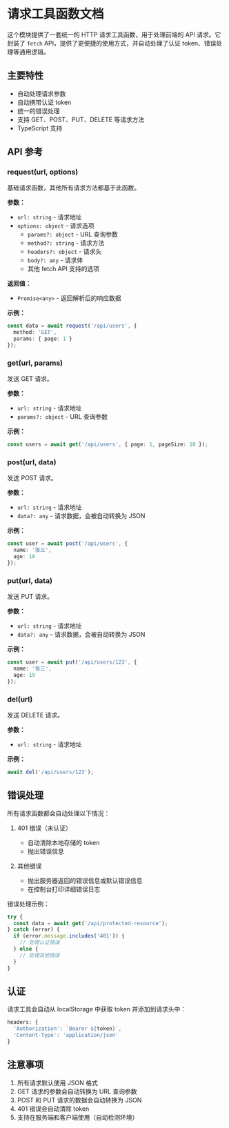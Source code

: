 # 请求工具函数文档

这个模块提供了一套统一的 HTTP 请求工具函数，用于处理前端的 API 请求。它封装了 `fetch` API，提供了更便捷的使用方式，并自动处理了认证 token、错误处理等通用逻辑。

## 主要特性

- 自动处理请求参数
- 自动携带认证 token
- 统一的错误处理
- 支持 GET、POST、PUT、DELETE 等请求方法
- TypeScript 支持

## API 参考

### request(url, options)

基础请求函数，其他所有请求方法都基于此函数。

**参数：**
- `url: string` - 请求地址
- `options: object` - 请求选项
  - `params?: object` - URL 查询参数
  - `method?: string` - 请求方法
  - `headers?: object` - 请求头
  - `body?: any` - 请求体
  - 其他 fetch API 支持的选项

**返回值：**
- `Promise<any>` - 返回解析后的响应数据

**示例：**
```typescript
const data = await request('/api/users', {
  method: 'GET',
  params: { page: 1 }
});
```

### get(url, params)

发送 GET 请求。

**参数：**
- `url: string` - 请求地址
- `params?: object` - URL 查询参数

**示例：**
```typescript
const users = await get('/api/users', { page: 1, pageSize: 10 });
```

### post(url, data)

发送 POST 请求。

**参数：**
- `url: string` - 请求地址
- `data?: any` - 请求数据，会被自动转换为 JSON

**示例：**
```typescript
const user = await post('/api/users', {
  name: '张三',
  age: 18
});
```

### put(url, data)

发送 PUT 请求。

**参数：**
- `url: string` - 请求地址
- `data?: any` - 请求数据，会被自动转换为 JSON

**示例：**
```typescript
const user = await put('/api/users/123', {
  name: '张三',
  age: 19
});
```

### del(url)

发送 DELETE 请求。

**参数：**
- `url: string` - 请求地址

**示例：**
```typescript
await del('/api/users/123');
```

## 错误处理

所有请求函数都会自动处理以下情况：

1. 401 错误（未认证）
   - 自动清除本地存储的 token
   - 抛出错误信息

2. 其他错误
   - 抛出服务器返回的错误信息或默认错误信息
   - 在控制台打印详细错误日志

错误处理示例：
```typescript
try {
  const data = await get('/api/protected-resource');
} catch (error) {
  if (error.message.includes('401')) {
    // 处理认证错误
  } else {
    // 处理其他错误
  }
}
```

## 认证

请求工具会自动从 localStorage 中获取 token 并添加到请求头中：

```typescript
headers: {
  'Authorization': `Bearer ${token}`,
  'Content-Type': 'application/json'
}
```

## 注意事项

1. 所有请求默认使用 JSON 格式
2. GET 请求的参数会自动转换为 URL 查询参数
3. POST 和 PUT 请求的数据会自动转换为 JSON
4. 401 错误会自动清除 token
5. 支持在服务端和客户端使用（自动检测环境）
